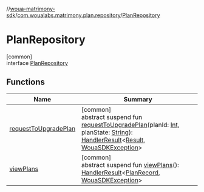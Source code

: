 //[woua-matrimony-sdk](../../../index.md)/[com.woualabs.matrimony.plan.repository](../index.md)/[PlanRepository](index.md)

# PlanRepository

[common]\
interface [PlanRepository](index.md)

## Functions

| Name | Summary |
|---|---|
| [requestToUpgradePlan](request-to-upgrade-plan.md) | [common]<br>abstract suspend fun [requestToUpgradePlan](request-to-upgrade-plan.md)(planId: [Int](https://kotlinlang.org/api/latest/jvm/stdlib/kotlin/-int/index.html), planState: [String](https://kotlinlang.org/api/latest/jvm/stdlib/kotlin/-string/index.html)): [HandlerResult](../../com.woualabs.matrimony.errors/-handler-result/index.md)<[Result](../../com.woualabs.matrimony.data.common/-result/index.md), [WouaSDKException](../../com.woualabs.matrimony.errors.exception/-woua-s-d-k-exception/index.md)> |
| [viewPlans](view-plans.md) | [common]<br>abstract suspend fun [viewPlans](view-plans.md)(): [HandlerResult](../../com.woualabs.matrimony.errors/-handler-result/index.md)<[PlanRecord](../../com.woualabs.matrimony.plan.mapper/-plan-record/index.md), [WouaSDKException](../../com.woualabs.matrimony.errors.exception/-woua-s-d-k-exception/index.md)> |
